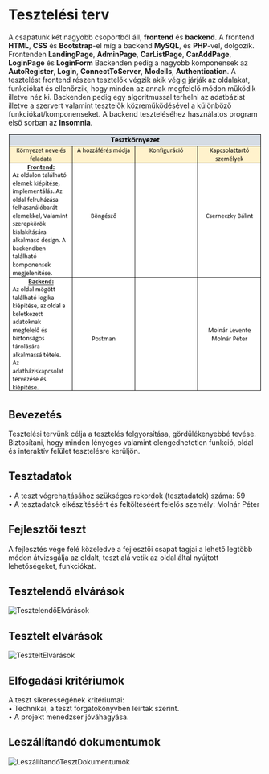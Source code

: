 # Tesztelési terv
A csapatunk két nagyobb csoportból áll, <strong>frontend</strong> és <strong>backend</strong>. A frontend <strong>HTML</strong>, <strong>CSS</strong>
és <strong>Bootstrap</strong>-el míg a backend <strong>MySQL</strong>, és <strong>PHP</strong>-vel, dolgozik. Frontenden <strong>LandingPage</strong>,
<strong>AdminPage</strong>, <strong>CarListPage</strong>, <strong>CarAddPage</strong>, <strong>LoginPage</strong> és <strong>LoginForm</strong> Backenden
pedig a nagyobb komponensek az <strong>AutoRegister</strong>, <strong>Login</strong>, <strong>ConnectToServer</strong>, <strong>Modells</strong>,
<strong>Authentication</strong>. A tesztelést frontend részen tesztelők végzik akik végig járják az oldalakat, funkciókat és ellenőrzik, hogy minden az
annak megfelelő módon működik illetve néz ki. Backenden pedig egy algoritmussal terhelni az adatbázist illetve a szervert valamint tesztelők közreműködésével a
különböző funkciókat/komponenseket. A backend teszteléséhez használatos program első sorban az <strong>Insomnia</strong>.</br>

![Tesztkörnyezet](images/tesztkornyezet.png)

## Bevezetés
Tesztelési tervünk célja a tesztelés felgyorsítása, gördülékenyebbé tevése. Biztosítani, hogy minden lényeges valamint elengedhetetlen funkció, oldal és interaktív felület tesztelésre kerüljön.


## Tesztadatok
•	A teszt végrehajtásához szükséges rekordok (tesztadatok) száma: 59</br>
•	A tesztadatok elkészítéséért és feltöltéséért felelős személy: Molnár Péter


## Fejlesztői teszt
A fejlesztés vége felé közeledve a fejlesztői csapat tagjai a lehető legtöbb módon átvizsgálja az oldalt, teszt alá vetik az oldal által nyújtott lehetőségeket, funkciókat.

## Tesztelendő elvárások
![TesztelendőElvárások](Pictures/tesztelendo_elvarasok.jpg)

## Tesztelt elvárások
![TeszteltElvárások](Pictures/tesztelt_elvarasok.jpg)

## Elfogadási kritériumok
A teszt sikerességének kritériumai:</br>
•	Technikai, a teszt forgatókönyvben leírtak szerint.</br>
•	A projekt menedzser jóváhagyása.

## Leszállítandó dokumentumok
![LeszállítandóTesztDokumentumok](Pictures/leszallitando_teszt_dokumentumok.jpg)
